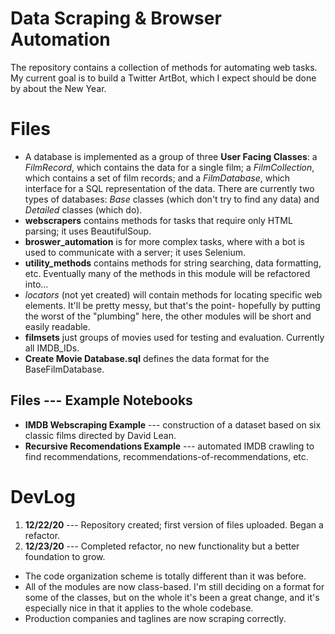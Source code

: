 # Data Scraping & Browser Automation
The repository contains a collection of methods for automating web tasks.
My current goal is to build a Twitter ArtBot, which I expect should be done by about the New Year.

# Files

* A database is implemented as a group of three **User Facing Classes**: a _FilmRecord_, which contains the data for a single film; a _FilmCollection_, which contains a set of film records; and a _FilmDatabase_, which interface for a SQL representation of the data.  There are currently two types of databases: _Base_ classes (which don't try to find any data) and _Detailed_ classes (which do).
* **webscrapers** contains methods for tasks that require only HTML parsing; it uses BeautifulSoup.
* **broswer_automation** is for more complex tasks, where with a bot is used to communicate with a server; it uses Selenium.
* **utility_methods** contains methods for string searching, data formatting, etc.  Eventually many of the methods in this module will be refactored into...
* _locators_ (not yet created) will contain methods for locating specific web elements.  It'll be pretty messy, but that's the point- hopefully by putting the worst of the "plumbing" here, the other modules will be short and easily readable.
* **filmsets** just groups of movies used for testing and evaluation.  Currently all IMDB_IDs.
* **Create Movie Database.sql** defines the data format for the BaseFilmDatabase.

## Files --- Example Notebooks

* **IMDB Webscraping Example** --- construction of a dataset based on six classic films directed by David Lean.
* **Recursive Recomendations Example** --- automated IMDB crawling to find recommendations, recommendations-of-recommendations, etc.

# DevLog

1. __12/22/20__ --- Repository created; first version of files uploaded.  Began a refactor.
1. __12/23/20__ --- Completed refactor, no new functionality but a better foundation to grow.
 - The code organization scheme is totally different than it was before.
 - All of the modules are now class-based.  I'm still deciding on a format for some of the classes, but on the whole it's been a great change, and it's especially nice in that it applies to the whole codebase.
  - Production companies and taglines are now scraping correctly.
